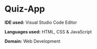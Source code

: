 # Quiz-App
**IDE used:** Visual Studio Code Editor

**Languages used:** HTML, CSS & JavaScript

**Domain:** Web Development
